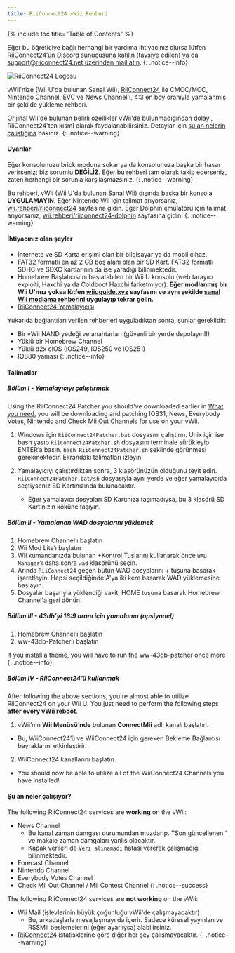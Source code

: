 ```yaml
---
title: RiiConnect24 vWii Rehberi
---
```


{% include toc title="Table of Contents" %}

Eğer bu öğreticiye bağlı herhangi bir yardıma ihtiyacınız olursa lütfen [RiiConnect24’ün Discord sunucusuna katılın](https://discord.gg/rc24) (tavsiye edilen) ya da [support@riiconnect24.net üzerinden mail atın](mailto:support@riiconnect24.net).
{: .notice--info}

![RiiConnect24 Logosu](/images/WiiRC24Logo.jpg)

vWii'nize (Wii U'da bulunan Sanal Wii), [RiiConnect24](https://rc24.xyz) ile CMOC/MCC, Nintendo Channel, EVC ve News Channel'ı, 4:3 en boy oranıyla yamalanmış bir şekilde yükleme rehberi.

Orijinal Wii'de bulunan belirli özellikler vWii'de bulunmadığından dolayı, RiiConnect24'ten kısmî olarak faydalanabilirsiniz. Detaylar için [şu an nelerin çalıştığına](#whats-currently-working) bakınız.
{: .notice--warning}

#### Uyarılar

Eğer konsolunuzu brick moduna sokar ya da konsolunuza başka bir hasar verirseniz; biz sorumlu **DEĞİLİZ**. Eğer bu rehberi tam olarak takip ederseniz, zaten herhangi bir sorunla karşılaşmazsınız.
{: .notice--warning}

Bu rehberi, vWii (Wii U'da bulunan Sanal Wii) dışında başka bir konsola **UYGULAMAYIN**. Eğer Nintendo Wii için talimat arıyorsanız, [wii.rehberi/riiconnect24](riiconnect24) sayfasına gidin. Eğer Dolphin emülatörü için talimat arıyorsanız, [wii.rehberi/riiconnect24-dolphin](/riiconnect24-dolphin) sayfasına gidin.
{: .notice--warning}

#### İhtiyacınız olan şeyler

* İnternete ve SD Karta erişimi olan bir bilgisayar ya da mobil cihaz.
* FAT32 formatlı en az 2 GB boş alanı olan bir SD Kart. FAT32 formatlı SDHC ve SDXC kartlarının da işe yaradığı bilinmektedir.
* Homebrew Başlatıcısı'nı başlatabilen bir Wii U konsolu (web tarayıcı exploiti, Haxchi ya da Coldboot Haxchi farketmiyor). **Eğer modlanmış bir Wii U'nuz yoksa lütfen [wiiuguide.xyz](https://wiiuguide.xyz) sayfasını ve aynı şekilde [sanal Wii modlama rehberini](https://wiiuguide.xyz/#/vwii-modding) uygulayıp tekrar gelin.**
* [RiiConnect24 Yamalayıcısı](https://github.com/RiiConnect24/RiiConnect24-Patcher/releases)

Yukarıda bağlantıları verilen rehberleri uyguladıktan sonra, şunlar gereklidir:
* Bir vWii NAND yedeği ve anahtarları (güvenli bir yerde depolayın!!)
* Yüklü bir Homebrew Channel
* Yüklü d2x cIOS (IOS249, IOS250 ve IOS251)
* IOS80 yaması
{: .notice--info}

#### Talimatlar

##### Bölüm I - Yamalayıcıyı çalıştırmak

Using the RiiConnect24 Patcher you should've downloaded earlier in [What you need](#what-you-need), you will be downloading and patching IOS31, News, Everybody Votes, Nintendo and Check Mii Out Channels for use on your vWii.

1. Windows için `RiiConnect24Patcher.bat` dosyasını çalıştırın. Unix için ise bash yasıp `RiiConnect24Patcher.sh` dosyasını terminale sürükleyip ENTER’a basın. `bash RiiConnect24Patcher.sh` şeklinde görünmesi gerekmektedir. Ekrandaki talimatları izleyin.

2. Yamalayıcıyı çalıştırdıktan sonra, 3 klasörünüzün olduğunu teyit edin. `RiiConnect24Patcher.bat/sh` dosyasıyla aynı yerde ve eğer yamalayıcıda seçtiyseniz SD Kartınızında bulunacaktır.
   - Eğer yamalayıcı dosyaları SD Kartınıza taşımadıysa, bu 3 klasörü SD Kartınızın köküne taşıyın.

##### Bölüm II - Yamalanan WAD dosyalarını yüklemek

1. Homebrew Channel’ı başlatın
2. Wii Mod Lite’ı başlatın
3. Wii kumandanızda bulunan +Kontrol Tuşlarını kullanarak önce `WAD Manager`’ı daha sonra `wad` klasörünü seçin.
4. Arında `RiiConnect24` geçen bütün WAD dosyalarını + tuşuna basarak işaretleyin. Hepsi seçildiğinde A'ya iki kere basarak WAD yüklemesine başlayın.
5. Dosyalar başarıyla yüklendiği vakit, HOME tuşuna basarak Homebrew Channel'a geri dönün.

##### Bölüm III - 43db’yi 16:9 oranı için yamalama (opsiyonel)

1. Homebrew Channel’ı başlatın
2. ww-43db-Patcher’ı başlatın

If you install a theme, you will have to run the ww-43db-patcher once more
{: .notice--info}

##### Bölüm IV - RiiConnect24’ü kullanmak

After following the above sections, you're almost able to utilize RiiConnect24 on your Wii U. You just need to perform the following steps **after every vWii reboot**.

1. vWii’nin **Wii Menüsü’nde** bulunan **ConnectMii** adlı kanalı başlatın.
* Bu, WiiConnect24’ü ve WiiConnect24 için gereken Bekleme Bağlantısı bayraklarını etkinleştirir.
2. WiiConnect24 kanallarını başlatın.
* You should now be able to utilize all of the WiiConnect24 Channels you have installed!

#### Şu an neler çalışıyor?
The following RiiConnect24 services are **working** on the vWii:
* News Channel
    * Bu kanal zaman damgası durumundan muzdarip. ''Son güncellenen'' ve makale zaman damgaları yanlış olacaktır.
    * Kapak verileri de `Veri alınamadı` hatası vererek çalışmadığı bilinmektedir.
* Forecast Channel
* Nintendo Channel
* Everybody Votes Channel
* Check Mii Out Channel / Mii Contest Channel
{: .notice--success}

The following RiiConnect24 services are **not working** on the vWii:
* Wii Mail (işlevlerinin büyük çoğunluğu vWii'de çalışmayacaktır)
    * Bu, arkadaşlarla mesajlaşmayı da içerir. Sadece küresel yayınları ve RSSMii beslemelerini (eğer ayarlıysa) alabilirsiniz.
* [RiiConnect24](https://rc24.xyz/stats/index.html) istatisklerine göre diğer her şey çalışmayacaktır.
{: .notice--warning}
